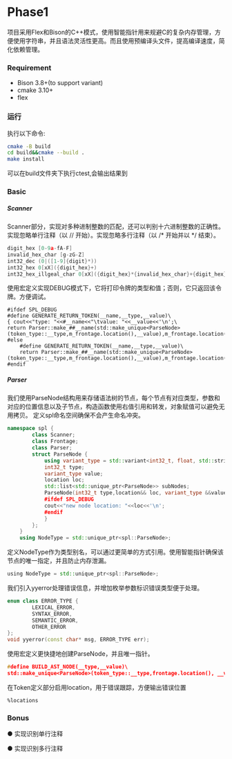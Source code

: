 # Phase1

项目采用Flex和Bison的C++模式，使用智能指针用来规避C的复杂内存管理，方便使用字符串，并且语法灵活性更高。而且使用预编译头文件，提高编译速度，简化依赖管理。

### Requirement

- Bison 3.8+(to support variant)
- cmake 3.10+
- flex

### 运行

执行以下命令:

```bash
cmake -B build
cd build&&cmake --build .
make install
```
可以在build文件夹下执行ctest,会输出结果到
### Basic

##### Scanner

Scanner部分，实现对多种进制整数的匹配，还可以判别十六进制整数的正确性。实现忽略单行注释（以 // 开始）。实现忽略多行注释（以 /\* 开始并以 \*/ 结束）。

```c++
digit_hex [0-9a-fA-F]
invalid_hex_char [g-zG-Z]
int32_dec (0|([1-9]{digit}*))
int32_hex 0[xX]({digit_hex}+)
int32_hex_illgeal_char 0[xX]({digit_hex}*{invalid_hex_char}+{digit_hex}*)
```

使用宏定义实现DEBUG模式下，它将打印令牌的类型和值；否则，它只返回该令牌。方便调试。

```
#ifdef SPL_DEBUG
#define GENERATE_RETURN_TOKEN(__name,__type,__value)\
{ cout<<"type: "<<#__name<<"\tvalue: "<<__value<<'\n';\
return Parser::make_##__name(std::make_unique<ParseNode>(token_type::__type,m_frontage.location(),__value),m_frontage.location());}
#else
    #define GENERATE_RETURN_TOKEN(__name,__type,__value)\
    return Parser::make_##__name(std::make_unique<ParseNode>(token_type::__type,m_frontage.location(),__value),m_frontage.location())
#endif
```

##### Parser

我们使用ParseNode结构用来存储语法树的节点，每个节点有对应类型，参数和对应的位置信息以及子节点，构造函数使用右值引用和转发，对象赋值可以避免无用拷贝。
定义spl命名空间确保不会产生命名冲突。

```c++
namespace spl {
        class Scanner;
        class Frontage;
        class Parser;
        struct ParseNode {
            using variant_type = std::variant<int32_t, float, std::string>;
            int32_t type;
            variant_type value;
            location loc;
            std::list<std::unique_ptr<ParseNode>> subNodes;
            ParseNode(int32_t type,location&& loc, variant_type &&value) : type(type),loc(std::forward<spl::location>(loc)), value(std::forward<variant_type>(value)) {
            #ifdef SPL_DEBUG
            cout<<"new node location: "<<loc<<'\n';
            #endif
            }
        };
    }
    using NodeType = std::unique_ptr<spl::ParseNode>;
```

定义NodeType作为类型别名，可以通过更简单的方式引用。使用智能指针确保该节点的唯一指定，并且防止内存泄漏。

```c++
using NodeType = std::unique_ptr<spl::ParseNode>;
```

我们引入yyerror处理错误信息，并增加枚举参数标识错误类型便于处理。

```c++
enum class ERROR_TYPE {
        LEXICAL_ERROR,
        SYNTAX_ERROR,
        SEMANTIC_ERROR,
        OTHER_ERROR
};
void yyerror(const char* msg, ERROR_TYPE err);
```

使用宏定义更快捷地创建ParseNode，并且唯一指针。

```c++
#define BUILD_AST_NODE(__type,__value)\
std::make_unique<ParseNode>(token_type::__type,frontage.location(), __value)
```

在Token定义部分启用location，用于错误跟踪，方便输出错误位置

```
%locations
```

### Bonus

● 实现识别单行注释

● 实现识别多行注释

